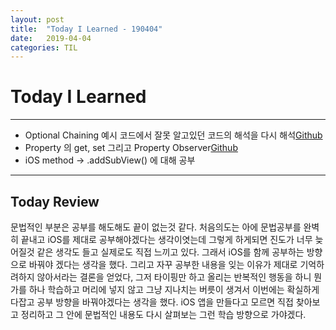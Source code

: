 ```yaml
---
layout: post
title:  "Today I Learned - 190404"
date:   2019-04-04
categories: TIL
---
```


# Today I Learned

---

- Optional Chaining 예시 코드에서 잘못 알고있던 코드의 해석을 다시 해석[Github](https://github.com/VincentGeranium/Swift-Study/blob/master/2019-04-05-getNewKnowledge.playground/Contents.swift)
- Property 의 get, set 그리고 Property Observer[Github](https://github.com/VincentGeranium/Swift-Study/blob/master/2019-04-05-Computed-Property-1.playground/Contents.swift)
- iOS method -> .addSubView() 에 대해 공부

---

## Today Review
문법적인 부분은 공부를 해도해도 끝이 없는것 같다. 처음의도는 아에 문법공부를 완벽히 끝내고 iOS를 제대로 공부해야겠다는 생각이엿는데 그렇게 하게되면 진도가 너무 늦어질것 같은 생각도 들고 실제로도 직접 느끼고 있다. 그래서 iOS를 함께 공부하는 방향으로 바꿔야 겠다는 생각을 했다.
그리고 자꾸 공부한 내용을 잊는 이유가 제대로 기억하려하지 않아서라는 결론을 얻었다, 그저 타이핑만 하고 올리는 반복적인 행동을 하니 뭔가를 하나 학습하고 머리에 넣지 않고 그냥 지나치는 버릇이 생겨서 이번에는 확실하게 다잡고 공부 방향을 바꿔야겠다는 생각을 했다.
iOS 앱을 만들다고 모르면 직접 찾아보고 정리하고 그 안에 문법적인 내용도 다시 살펴보는 그런 학습 방향으로 가야겠다.
